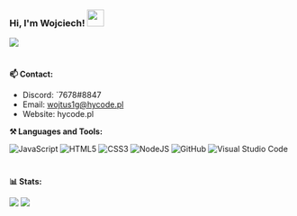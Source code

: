 ### Hi, I'm Wojciech! <img width="30px" src="https://raw.githubusercontent.com/iampavangandhi/iampavangandhi/master/gifs/Hi.gif">
![](https://komarev.com/ghpvc/?username=wojtus1g&label=PROFILE+VIEWS)<br/>
#

**📫 Contact:**

- Discord: `7678#8847
- Email: wojtus1g@hycode.pl
- Website: hycode.pl

**⚒ Languages and Tools:**

![JavaScript](https://img.shields.io/badge/-JavaScript-black?style=flat&logo=javascript) 
![HTML5](https://img.shields.io/badge/-HTML-black?style=flat&logo=HTML5) 
![CSS3](https://img.shields.io/badge/-CSS-black?style=flat&logo=CSS3)
![NodeJS](https://img.shields.io/badge/-NodeJS-black?style=flat&logo=Node.js)
![GitHub](https://img.shields.io/badge/-Github-black?style=flat&logo=github)
![Visual Studio Code](https://img.shields.io/badge/-Visual%20Studio%20Code-black?style=flat&logo=visual-studio-code)

#
**📊 Stats:**

[![](https://github-readme-stats.vercel.app/api?username=wojtus1g&show_icons=true&theme=tokyonight)](https://github.com/wojtus1g/github-readme-stats) 
[![](https://github-readme-streak-stats.herokuapp.com/?user=wojtus1g&theme=tokyonight)](https://github.com/wojtus1g)
